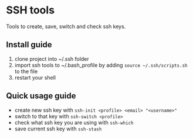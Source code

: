 # SSH tools
Tools to create, save, switch and check ssh keys.

## Install guide
 1. clone project into ~/.ssh folder
 2. import ssh tools to ~/.bash_profile by adding `source ~/.ssh/scripts.sh` to the file
 3. restart your shell

## Quick usage guide
 * create new ssh key with `ssh-init <profile> <email> "<username>"`
 * switch to that key with `ssh-switch <profile>`
 * check what ssh key you are using with `ssh-which`
 * save current ssh key with `ssh-stash`
